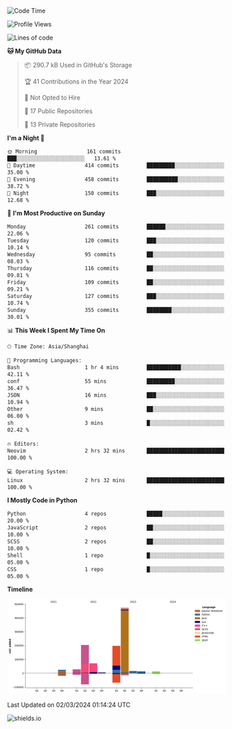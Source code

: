 <!--START_SECTION:waka-->
![Code Time](http://img.shields.io/badge/Code%20Time-376%20hrs%2026%20mins-blue)

![Profile Views](http://img.shields.io/badge/Profile%20Views-0-blue)

![Lines of code](https://img.shields.io/badge/From%20Hello%20World%20I%27ve%20Written-1.1%20million%20lines%20of%20code-blue)

**🐱 My GitHub Data** 

> 📦 290.7 kB Used in GitHub's Storage 
 > 
> 🏆 41 Contributions in the Year 2024
 > 
> 🚫 Not Opted to Hire
 > 
> 📜 17 Public Repositories 
 > 
> 🔑 13 Private Repositories 
 > 
**I'm a Night 🦉** 

```text
🌞 Morning                161 commits         ███░░░░░░░░░░░░░░░░░░░░░░   13.61 % 
🌆 Daytime                414 commits         █████████░░░░░░░░░░░░░░░░   35.00 % 
🌃 Evening                458 commits         ██████████░░░░░░░░░░░░░░░   38.72 % 
🌙 Night                  150 commits         ███░░░░░░░░░░░░░░░░░░░░░░   12.68 % 
```
📅 **I'm Most Productive on Sunday** 

```text
Monday                   261 commits         ██████░░░░░░░░░░░░░░░░░░░   22.06 % 
Tuesday                  120 commits         ███░░░░░░░░░░░░░░░░░░░░░░   10.14 % 
Wednesday                95 commits          ██░░░░░░░░░░░░░░░░░░░░░░░   08.03 % 
Thursday                 116 commits         ██░░░░░░░░░░░░░░░░░░░░░░░   09.81 % 
Friday                   109 commits         ██░░░░░░░░░░░░░░░░░░░░░░░   09.21 % 
Saturday                 127 commits         ███░░░░░░░░░░░░░░░░░░░░░░   10.74 % 
Sunday                   355 commits         ████████░░░░░░░░░░░░░░░░░   30.01 % 
```


📊 **This Week I Spent My Time On** 

```text
🕑︎ Time Zone: Asia/Shanghai

💬 Programming Languages: 
Bash                     1 hr 4 mins         ███████████░░░░░░░░░░░░░░   42.11 % 
conf                     55 mins             █████████░░░░░░░░░░░░░░░░   36.47 % 
JSON                     16 mins             ███░░░░░░░░░░░░░░░░░░░░░░   10.94 % 
Other                    9 mins              ██░░░░░░░░░░░░░░░░░░░░░░░   06.00 % 
sh                       3 mins              █░░░░░░░░░░░░░░░░░░░░░░░░   02.42 % 

🔥 Editors: 
Neovim                   2 hrs 32 mins       █████████████████████████   100.00 % 

💻 Operating System: 
Linux                    2 hrs 32 mins       █████████████████████████   100.00 % 
```

**I Mostly Code in Python** 

```text
Python                   4 repos             █████░░░░░░░░░░░░░░░░░░░░   20.00 % 
JavaScript               2 repos             ██░░░░░░░░░░░░░░░░░░░░░░░   10.00 % 
SCSS                     2 repos             ██░░░░░░░░░░░░░░░░░░░░░░░   10.00 % 
Shell                    1 repo              █░░░░░░░░░░░░░░░░░░░░░░░░   05.00 % 
CSS                      1 repo              █░░░░░░░░░░░░░░░░░░░░░░░░   05.00 % 
```



**Timeline**

![Lines of Code chart](https://raw.githubusercontent.com/kopp4/kopp4/main/assets/bar_graph.png)


 Last Updated on 02/03/2024 01:14:24 UTC
<!--END_SECTION:waka-->
![shields.io](https://img.shields.io/github/commit-activity/w/kopp4/kopp4?color=g&label=abusing%20bot&style=flat-square)
